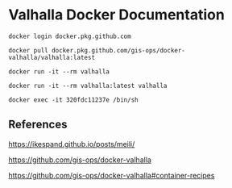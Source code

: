 # Valhalla Docker Documentation

`docker login docker.pkg.github.com`

`docker pull docker.pkg.github.com/gis-ops/docker-valhalla/valhalla:latest`

`docker run -it --rm valhalla`

`docker run -it --rm valhalla:latest valhalla`

`docker exec -it 320fdc11237e /bin/sh`

## References

https://ikespand.github.io/posts/meili/

https://github.com/gis-ops/docker-valhalla

https://github.com/gis-ops/docker-valhalla#container-recipes
